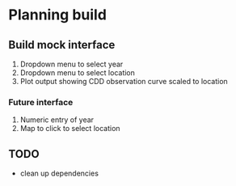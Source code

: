 # Planning build

## Build mock interface

1. Dropdown menu to select year
2. Dropdown menu to select location
3. Plot output showing CDD observation curve scaled to location

### Future interface

1. Numeric entry of year
2. Map to click to select location

## TODO

- clean up dependencies
